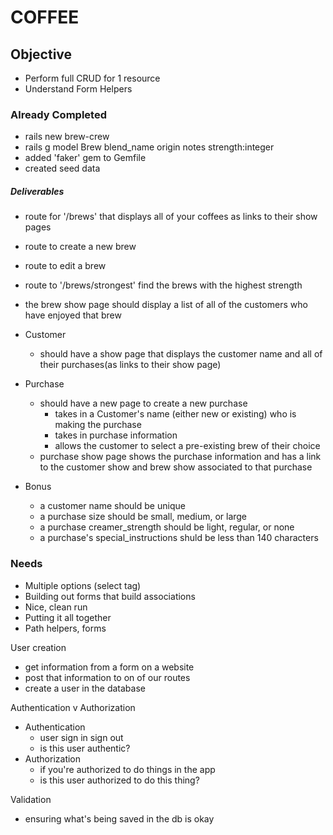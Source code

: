 # COFFEE

## Objective

* Perform full CRUD for 1 resource
* Understand Form Helpers

### Already Completed

* rails new brew-crew
* rails g model Brew blend_name origin notes strength:integer
* added 'faker' gem to Gemfile
* created seed data

##### Deliverables

* route for '/brews' that displays all of your coffees as links to their show pages
* route to create a new brew
* route to edit a brew
* route to '/brews/strongest' find the brews with the highest strength

* the brew show page should display a list of all of the customers who have enjoyed that brew

- Customer

  * should have a show page that displays the customer name and all of their purchases(as links to their show page)

- Purchase

  * should have a new page to create a new purchase
    * takes in a Customer's name (either new or existing) who is making the purchase
    * takes in purchase information
    * allows the customer to select a pre-existing brew of their choice
  * purchase show page shows the purchase information and has a link to the customer show and brew show associated to that purchase

- Bonus
  * a customer name should be unique
  * a purchase size should be small, medium, or large
  * a purchase creamer_strength should be light, regular, or none
  * a purchase's special_instructions shuld be less than 140 characters

### Needs

* Multiple options (select tag)
* Building out forms that build associations
* Nice, clean run
* Putting it all together
* Path helpers, forms

<!--  -->

User creation

* get information from a form on a website
* post that information to on of our routes
* create a user in the database

Authentication v Authorization

* Authentication
  * user sign in sign out
  * is this user authentic?
* Authorization
  * if you're authorized to do things in the app
  * is this user authorized to do this thing?

Validation

* ensuring what's being saved in the db is okay
